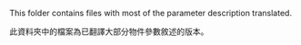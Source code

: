 This folder contains files with most of the parameter description translated.

此資料夾中的檔案為已翻譯大部分物件參數敘述的版本。
